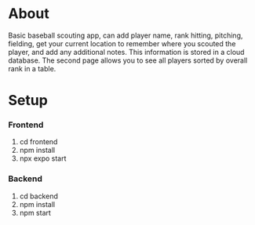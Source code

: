 # About

Basic baseball scouting app, can add player name, rank hitting, pitching, fielding, get your current location to remember where you scouted the player, and add any additional notes. This information is stored in a cloud database. The second page allows you to see all players sorted by overall rank in a table.

# Setup

### Frontend

1. cd frontend
2. npm install
3. npx expo start

### Backend

1. cd backend
2. npm install
3. npm start
